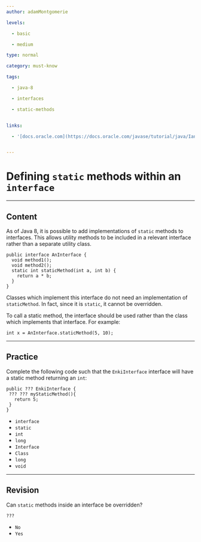 ```yaml
---
author: adamMontgomerie

levels:

  - basic

  - medium

type: normal

category: must-know

tags:

  - java-8

  - interfaces

  - static-methods


links:

  - '[docs.oracle.com](https://docs.oracle.com/javase/tutorial/java/IandI/defaultmethods.html){website}'


---
```


# Defining `static` methods within an `interface`

---

## Content

As of Java 8, it is possible to add implementations of `static` methods to interfaces. This allows utility methods to be included in a relevant interface rather than a separate utility class.

```
public interface AnInterface {
  void method1();
  void method2();
  static int staticMethod(int a, int b) {
    return a * b;
  }
}
```

Classes which implement this interface do not need an implementation of `staticMethod`. In fact, since it is `static`, it cannot be overridden.

To call a static method, the interface should be used rather than the class which implements that interface. For example:

```
int x = AnInterface.staticMethod(5, 10);
```

---

## Practice

Complete the following code such that the `EnkiInterface` interface will have a static method returning an `int`:

```
public ??? EnkiInterface {
 ??? ??? myStaticMethod(){
   return 5;
 }
}
```

- `interface`
- `static`
- `int`
- `long`
- `Interface`
- `Class`
- `long`
- `void`

---

## Revision

Can `static` methods inside an interface be overridden?

`???`

- `No`
- `Yes`
